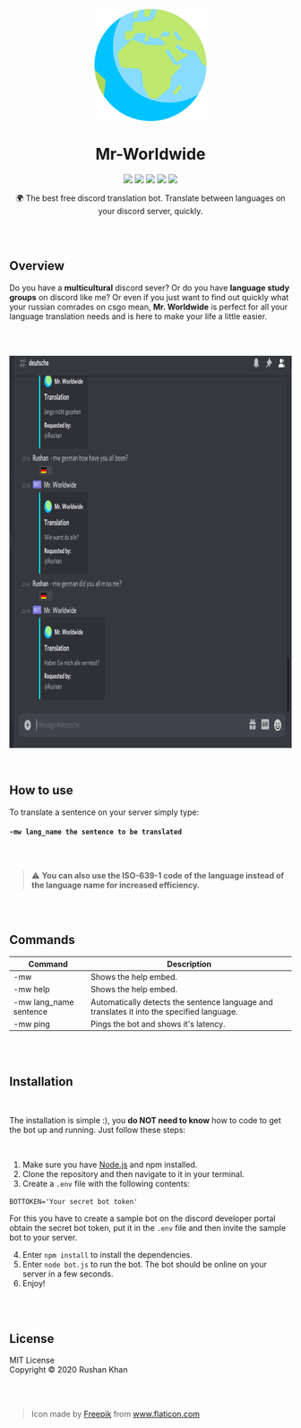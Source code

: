 <p align="center">
<img src="./images/icon.png" height="200" width="200" >
</p>
<h1 align = "center"> Mr-Worldwide </h1>

<p align="center">
   <img  src="https://img.shields.io/badge/license-MIT-green">
 <img  src="https://img.shields.io/badge/build-passing-brightgreen">
   <img  src="https://img.shields.io/badge/version-1.0.0-orange">
   <img  src="https://img.shields.io/badge/npm-v6.14.9-blue">
  <img  src="https://img.shields.io/badge/node-v12.18.2-yellow">
 </p>

<p align="center">🌍 The best free discord translation bot. Translate between languages on your discord server, quickly.</p>

<br>
<br>


## Overview
<p align="center">
  
Do you have a **multicultural** discord sever? Or do you have **language study groups** on discord like me? Or even if you just want to find out quickly what your russian comrades on csgo mean, **Mr. Worldwide** is perfect for all your language translation needs and is here to make your life a little easier.

</p>

<br>
<br>

<p align="center">
<img src="images/demo.gif" height="700" width="760" >
</p>

<br>

## How to use

To translate a sentence on your server simply type:<br> <br>
**```-mw lang_name the sentence to be translated```**

<br>
<br>


> :warning: **You can also use the ISO-639-1 code of the language instead of the language name for increased efficiency.**

<br>
<br>

## Commands

|    Command     |    Description    |
| ------------- | ------------- |
| -mw  | Shows the help embed.  |
| -mw help  | Shows the help embed. |
| -mw lang_name sentence| Automatically detects the sentence language and translates it into the specified language.|
| -mw ping | Pings the bot and shows it's latency.|

<br>
<br>

## Installation

<br>

The installation is simple :), you **do NOT need to know** how to code to get the bot up and running. Just follow these steps:

<br>


1. Make sure you have [Node.js](https://nodejs.org/en/download/package-manager/) and npm installed.
2. Clone the repository and then navigate to it in your terminal.
3. Create a ```.env``` file with the following contents: <br>

```BOTTOKEN='Your secret bot token'``` <br>

For this you have to create a sample bot on the discord developer portal obtain the secret bot token, put it in the ```.env``` file and then invite the sample bot to your server. 

4. Enter ```npm install``` to install the dependencies.
5. Enter ```node bot.js``` to run the bot. The bot should be online on your server in a few seconds.
6. Enjoy!

<br>
<br>

## License

MIT License <br>
Copyright ©  2020 Rushan Khan

<br>
<br>

> <div>Icon made by <a href="https://www.flaticon.com/authors/freepik" title="Freepik">Freepik</a> from <a href="https://www.flaticon.com/" title="Flaticon">www.flaticon.com</a></div>